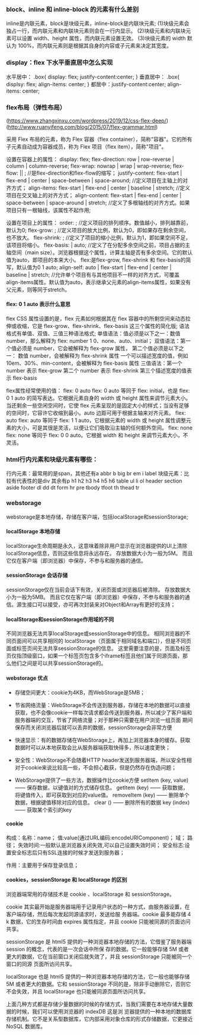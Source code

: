 ### block、inline 和 inline-block 的元素有什么差别
  inline是内联元素，block是块级元素，inline-block是内联块元素; 
  (1)块级元素会独占一行，而内联元素和内联块元素则会在一行内显示。
  (2)块级元素和内联块元素可以设置 width、height 属性，而内联元素设置无效。
  (3)块级元素的 width 默认为 100%，而内联元素则是根据其自身的内容或子元素来决定其宽度。

### display：flex 下水平垂直居中怎么实现
  水平居中：
    .box{
        display: flex;
        justify-content:center;
        }
  垂直居中：
    .box{
      displsy: flex;
      align-items: center;
    }
    都居中：justify-content:center; align-items: center;

### flex布局（弹性布局） 
  (https://www.zhangxinxu.com/wordpress/2019/12/css-flex-deep/)
  (http://www.ruanyifeng.com/blog/2015/07/flex-grammar.html)

  采用 Flex 布局的元素，称为 Flex 容器（flex container），简称"容器"。它的所有子元素自动成为容器成员，称为 Flex 项目（flex item），简称"项目"。
  
  设置在容器上的属性：
    display: flex; 
    flex-direction: row | row-reverse | column | column-reverse;
    flex-wrap: nowrap | wrap | wrap-reverse;
    flex-flow: <flex-direction> || <flex-wrap>; //是flex-direction和flex-flow的缩写；
    justify-content: flex-start | flex-end | center | space-between | space-around; //定义项目在主轴上的对齐方式；
    align-items: flex-start | flex-end | center | baseline | stretch;  //定义项目在交叉轴上的对齐方式；
    align-content: flex-start | flex-end | center | space-between | space-around | stretch; //定义了多根轴线的对齐方式。如果项目只有一根轴线，该属性不起作用;
  
  设置在项目上的属性：
    order: <integer>; //定义项目的排列顺序。数值越小，排列越靠前，默认为0;
    flex-grow: <number>; //定义项目的放大比例，默认为0，即如果存在剩余空间，也不放大。
    flex-shrink: <number>; //定义了项目的缩小比例，默认为1，即如果空间不足，该项目将缩小。
    flex-basis: <length> | auto; //定义了在分配多余空间之前，项目占据的主轴空间（main size）。浏览器根据这个属性，计算主轴是否有多余空间。它的默认值为auto，即项目的本来大小。
    flex:是flex-grow, flex-shrink 和 flex-basis的简写，默认值为0 1 auto;
    align-self: auto | flex-start | flex-end | center | baseline | stretch; //允许单个项目有与其他项目不一样的对齐方式，可覆盖align-items属性。默认值为auto，表示继承父元素的align-items属性，如果没有父元素，则等同于stretch。

#### flex: 0 1 auto 表示什么意思
flex CSS 属性设置的是，flex 元素如何根据其在 flex 容器中的所剩空间来动态拉伸或收缩，它是 flex-grow、flex-shrink、flex-basis 这三个属性的简化版;
语法格式有单值、双值、三值三种语法格式;
  单值语法：值必须是以下之一：数值 number，那么解释为 flex: number 1 0、none、auto、initial；
  双值语法：第一个值必须是 number，它会被解释为 flex-grow 属性，
          第二个值必须是以下之一：
            数值 number，会被解释为 flex-shrink 属性
            一个可以描述宽度的值，例如 10em、30%、min-content，会被解释为 flex-basis 属性
  三值语法：第一个 number 表示 flex-grow
          第二个 number 表示 flex-shrink
          第三个描述宽度的值表示 flex-basis

flex属性经常使用的值：
  flex: 0 auto
    flex: 0 auto 等同于 flex: initial，也是 flex: 0 1 auto 的简写表达。它根据元素自身的 width 或 height 属性来调节元素大小。
    当还剩余一些空闲空间时，它使 flex 元素呈现的是固定大小的样式；当没有足够的空间时，它容许它收缩到最小。auto 边距可用于根据主轴来对齐元素。
  flex: auto
    flex: auto 等同于 flex: 1 1 auto，它根据元素的 width 或 height 属性调整元素的大小，可是其很是灵活，以便让它们吸取沿主轴的任何额外空间。
  flex: none
    flex: none 等同于 flex: 0 0 auto。它根据 width 和 height 来调节元素大小，不灵活。
  
### html行内元素和块级元素有哪些：
  行内元素：最常用的是span，其他还有a abbr b big br em i label
  块级元素：比较有代表性的是div 其余有p h1 h2 h3 h4 h5 h6 table ul li ol header section aside footer dl dd dt form hr pre tbody tfoot th thead tr

### webstorage
webstorage是本地存储，存储在客户端，包括localStorage和sessionStorage;

#### localStorage 本地存储
localStorage生命周期是永久，这意味着除非用户显示在浏览器提供的UI上清除localStorage信息，否则这些信息将永远存在。
存放数据大小为一般为5M。
而且它仅在客户端（即浏览器）中保存，不参与和服务器的通信。

#### sessionStorage 会话存储
sessionStorage仅在当前会话下有效，关闭页面或浏览器后被清除。
存放数据大小为一般为5MB。
而且它仅在客户端（即浏览器）中保存，不参与和服务器的通信。源生接口可以接受，亦可再次封装来对Object和Array有更好的支持；

#### localStorage和sessionStorage作用域的不同
不同浏览器无法共享localStorage或sessionStorage中的信息。
相同浏览器的不同页面间可以共享相同的 localStorage（页面属于相同域名和端口），但是不同页面或标签页间无法共享sessionStorage的信息。
这里需要注意的是，页面及标签页仅指顶级窗口，如果一个标签页包含多个iframe标签且他们属于同源页面，那么他们之间是可以共享sessionStorage的。

#### webstorage 优点
- 存储空间更大：cookie为4KB，而WebStorage是5MB；

- 节省网络流量：WebStorage不会传送到服务器，存储在本地的数据可以直接获取，也不会像cookie一样每次请求都会传送到服务器，所以减少了客户端和服务器端的交互，节省了网络流量；对于那种只需要在用户浏览一组页面 期间保存而关闭浏览器后就可以丢弃的数据，sessionStorage会非常方便

- 快速显示：有的数据存储在WebStorage上，再加上浏览器本身的缓存。获取数据时可以从本地获取会比从服务器端获取快得多，所以速度更快；

- 安全性：WebStorage不会随着HTTP header发送到服务器端，所以安全性相对于cookie来说比较高一些，不会担心截获，但是仍然存在伪造问题；

- WebStorage提供了一些方法，数据操作比cookie方便
  setItem (key, value) —— 保存数据，以键值对的方式储存信息。
  getItem (key) —— 获取数据，将键值传入，即可获取到对应的value值。
  removeItem (key) —— 删除单个数据，根据键值移除对应的信息。
  clear () —— 删除所有的数据
  key (index) —— 获取某个索引的key

#### cookie
构成：名称：name； 值:value(通过URL编码:encodeURIComponent)； 域； 路径； 失效时间:一般默认是浏览器关闭失效,可以自己设置失效时间； 安全标志:设置安全标志后只有SSL连接的时候才发送到服务器；

作用：主要用于保存登录信息；

#### cookies，sessionStorage 和 localStorage 的区别
浏览器端常用的存储技术是 cookie 、localStorage 和 sessionStorage。

cookie 其实最开始是服务器端用于记录用户状态的一种方式，由服务器设置，在客户端存储，然后每次发起同源请求时，发送给服
务器端。cookie 最多能存储 4 k 数据，它的生存时间由 expires 属性指定，并且 cookie 只能被同源的页面访问共享。

sessionStorage 是 html5 提供的一种浏览器本地存储的方法，它借鉴了服务器端 session 的概念，代表的是一次会话中所保
存的数据。它一般能够存储 5M 或者更大的数据，它在当前窗口关闭后就失效了，并且 sessionStorage 只能被同一个窗口的同源
页面所访问共享。

localStorage 也是 html5 提供的一种浏览器本地存储的方法，它一般也能够存储 5M 或者更大的数据。它和 sessionStorage 
不同的是，除非手动删除它，否则它不会失效，并且 localStorage 也只能被同源页面所访问共享。

上面几种方式都是存储少量数据的时候的存储方式，当我们需要在本地存储大量数据的时候，我们可以使用浏览器的 indexDB 这是浏
览器提供的一种本地的数据库存储机制。它不是关系型数据库，它内部采用对象仓库的形式存储数据，它更接近 NoSQL 数据库。
